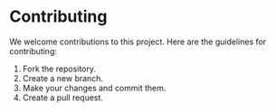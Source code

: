 # Contributing

We welcome contributions to this project. Here are the guidelines for contributing:

1. Fork the repository.
2. Create a new branch.
3. Make your changes and commit them.
4. Create a pull request.
